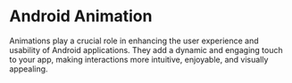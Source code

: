 # Android Animation
Animations play a crucial role in enhancing the user experience and usability of Android applications. They add a dynamic and engaging touch to your app, making interactions more intuitive, enjoyable, and visually appealing. 

